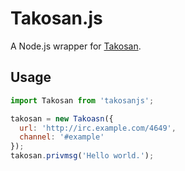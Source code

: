 # Takosan.js

A Node.js wrapper for [Takosan](https://github.com/kentaro/takosan).

## Usage

```js
import Takosan from 'takosanjs';

takosan = new Takoasn({
  url: 'http://irc.example.com/4649',
  channel: '#example'
});
takosan.privmsg('Hello world.');
```
